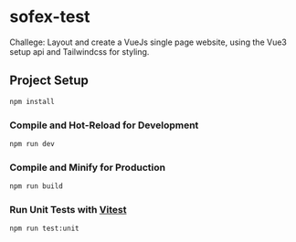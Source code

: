 # sofex-test

Challege: Layout and create a VueJs single page website, using the Vue3 setup api and Tailwindcss for styling.

## Project Setup

```sh
npm install
```

### Compile and Hot-Reload for Development

```sh
npm run dev
```

### Compile and Minify for Production

```sh
npm run build
```

### Run Unit Tests with [Vitest](https://vitest.dev/)

```sh
npm run test:unit
```
